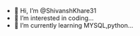 - 👋 Hi, I’m @ShivanshKhare31
- 👀 I’m interested in coding...
- 🌱 I’m currently learning MYSQL,python...

<!---
ShivanshKhare31/ShivanshKhare31 is a ✨ special ✨ repository because its `README.md` (this file) appears on your GitHub profile.
You can click the Preview link to take a look at your changes.
--->
